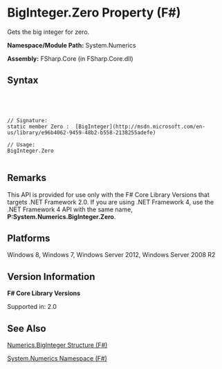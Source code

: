 # BigInteger.Zero Property (F#)

Gets the big integer for zero.

**Namespace/Module Path:** System.Numerics

**Assembly:** FSharp.Core (in FSharp.Core.dll)


## Syntax



```




// Signature:
static member Zero :  [BigInteger](http://msdn.microsoft.com/en-us/library/e96b4062-9459-48b2-b558-2138255adefe)

// Usage:
BigInteger.Zero


```





## Remarks
This API is provided for use only with the F# Core Library Versions that targets .NET Framework 2.0. If you are using .NET Framework 4, use the .NET Framework 4 API with the same name, **P:System.Numerics.BigInteger.Zero**.


## Platforms
Windows 8, Windows 7, Windows Server 2012, Windows Server 2008 R2


## Version Information
**F# Core Library Versions**

Supported in: 2.0




## See Also
[Numerics.BigInteger Structure &#40;F&#35;&#41;](Numerics.BigInteger-Structure-%5BFSharp%5D.md)

[System.Numerics Namespace &#40;F&#35;&#41;](System.Numerics-Namespace-%5BFSharp%5D.md)

